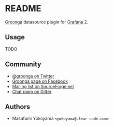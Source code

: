 # README

[Groonga](http://groonga.org/) datasource plugin for [Grafana](http://grafana.org/) 2.

## Usage

TODO

## Community

* [@groonga on Twitter](https://twitter.com/groonga/)
* [Groonga page on Facebook](https://www.facebook.com/groonga)
* [Mailing list on SourceForge.net](http://lists.sourceforge.net/mailman/listinfo/groonga-talk)
* [Chat room on Gitter](https://gitter.im/groonga/grafana-datasource-plugin-groonga)

## Authors

* Masafumi Yokoyama `<yokoyama@clear-code.com>`
